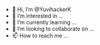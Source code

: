 - 👋 Hi, I’m @YuvihackerK
- 👀 I’m interested in ...
- 🌱 I’m currently learning ...
- 💞️ I’m looking to collaborate on ...
- 📫 How to reach me ...

<!---
YuvihackerK/YuvihackerK is a ✨ special ✨ repository because its `README.md` (this file) appears on your GitHub profile.
You can click the Preview link to take a look at your changes.
--->
